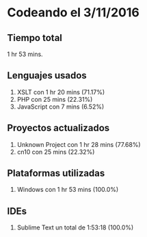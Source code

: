 # Codeando el 3/11/2016

## Tiempo total
1 hr 53 mins.

## Lenguajes usados
1. XSLT con 1 hr 20 mins (71.17%)
1. PHP con 25 mins (22.31%)
1. JavaScript con 7 mins (6.52%)

## Proyectos actualizados
1. Unknown Project con 1 hr 28 mins (77.68%)
1. cn10 con 25 mins (22.32%)

## Plataformas utilizadas
1. Windows con 1 hr 53 mins (100.0%)

## IDEs
1. Sublime Text un total de 1:53:18 (100.0%)

